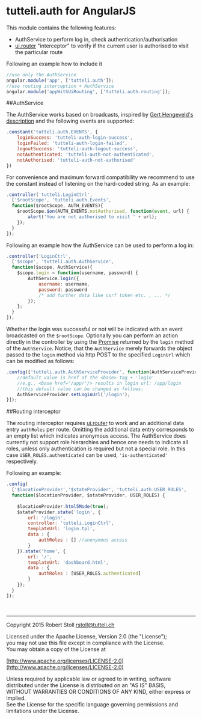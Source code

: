 # tutteli.auth for AngularJS

This module contains the following features:

- AuthService to perform log in, check authentication/authorisation
- [ui.router](https://github.com/angular-ui/ui-router) "interceptor" to verify if the current user is authorised to visit the particular route

Following an example how to include it 

```javascript
//use only the AuthService
angular.module('app', ['tutteli.auth']); 
//use routing interception + AuthService
angular.module('appWithUiRouting', ['tutteli.auth.routing']); 
```

##AuthService

The AuthService works based on broadcasts, inspired by [Gert Hengeveld's description](https://medium.com/opinionated-angularjs/techniques-for-authentication-in-angularjs-applications-7bbf0346acec) and the following events are supported:

```javascript
.constant('tutteli.auth.EVENTS', {
    loginSuccess: 'tutteli-auth-login-success',
    loginFailed: 'tutteli-auth-login-failed',
    logoutSuccess: 'tutteli-auth-logout-success',
    notAuthenticated: 'tutteli-auth-not-authenticated',
    notAuthorised: 'tutteli-auth-not-authorised'
})
```

For convenience and maximum forward compatibility we recommend to use the constant instead of listening on the hard-coded string. As an example:

```javascript
.controller('tutteli.LoginCtrl', 
  ['$rootScope', 'tutteli.auth.Events', 
  function($rootScope, AUTH_EVENTS){
    $rootScope.$on(AUTH_EVENTS.notAuthorised, function(event, url) {
        alert('You are not authorised to visit ' + url);
    });  
  }
]);
```

Following an example how the AuthService can be used to perform a log in:

```javascript
.controller('LoginCtrl', 
  ['$scope', 'tutteli.auth.AuthService', 
  function($scope, AuthService){
    $scope.login = function(username, password) {
        AuthService.login({
            username: username, 
            password: password 
            /* add further data like csrf token etc. , ... */
        });
    };
  }
]);
```

Whether the login was successful or not will be indicated with an event broadcasted on the `$rootScope`. Optionally you can perform an action directly in the controller by using the [Promise](https://docs.angularjs.org/api/ng/service/$q#the-promise-api) returned by the `login` method of the `AuthService`. Notice, that the `AuthService` merely forwards the object passed to the `login` method via http POST to the specified `LoginUrl` which can be modified as follows:

```javascript
.config(['tutteli.auth.AuthServiceProvider', function(AuthServiceProvider){
    //default value is href of the <base> tag + 'login'
    //e.g., <base href="/app/"/> results in login url: /app/login
    //this default value can be changed as follows:
    AuthServiceProvider.setLoginUrl('/login');
}]);
```


##Routing interceptor

The routing interceptor requires [ui.router](https://github.com/angular-ui/ui-router) to work and an additional data entry `authRoles` per route. Omitting the additional data entry corresponds to an empty list which indicates anonymous access. The AuthService does currently not support role hierarchies and hence one needs to indicate all roles, unless only authentication is required but not a special role. In this case `USER_ROLES.authenticated` can be used, `'is-authenticated'` respectively.

Following an example:

```javascript
.config(
  ['$locationProvider','$stateProvider', 'tutteli.auth.USER_ROLES',
  function($locationProvider, $stateProvider, USER_ROLES) {
      
    $locationProvider.html5Mode(true);
    $stateProvider.state('login', {
        url: '/login',
        controller: 'tutteli.LoginCtrl',
        templateUrl: 'login.tpl',
        data : {
            authRoles : [] //anonymous access
        }
    }).state('home', {
        url: '/',
        templateUrl: 'dashboard.html',
        data : {
            authRoles : [USER_ROLES.authenticated]
        }
    });
  }
]);
```


<br/>

---

Copyright 2015 Robert Stoll <rstoll@tutteli.ch>

Licensed under the Apache License, Version 2.0 (the "License");  
you may not use this file except in compliance with the License.  
You may obtain a copy of the License at  

[http://www.apache.org/licenses/LICENSE-2.0](http://www.apache.org/licenses/LICENSE-2.0)

Unless required by applicable law or agreed to in writing, software  
distributed under the License is distributed on an "AS IS" BASIS,  
WITHOUT WARRANTIES OR CONDITIONS OF ANY KIND, either express or implied.  
See the License for the specific language governing permissions and  
limitations under the License.